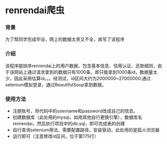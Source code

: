 # renrendai爬虫

### 背景

为了帮同学完成毕设，网上的数据太贵又不全，故写了该程序

### 介绍

该程序能排序renrendai上的用户数据，包含基本信息、信用认证、还款细则，由于该网站上通过请求拿到的数据只有1000条，即只能拿到1000条id，数据量太少，因此采用估算id。。。经测试，id区间大约为2000000~27000000.通过selenium模拟登录，通过BeautifulSoup拿到数据。

### 使用方法

- 注册账号，将代码中的username和password改成自己的信息。
- 创建数据库（此处用的mysql，如用其他自行更换引擎），数据库名renrendai，然后执行项目中的db.sql，即可完成表的创建
- 自行查询selenium用法，需要配置路径，安装驱动，此处用的是狐火浏览器
- 运行即可（注意修改id区间，位于第175行）
